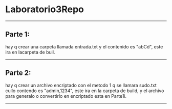 # Laboratorio3Repo

---
## Parte 1:
hay q crear una carpeta llamada entrada.txt y el contenido es "abCd", este ira en lacarpeta de buil.

---

## Parte 2:
hay q crear un archivo encriptado con el metodo 1 q se llamara sudo.txt cullo contendo es "admin,1234", este ira en la carpeta de build, y el archivo para generalo o convertirlo en encriptado esta en Parte1i.

---

